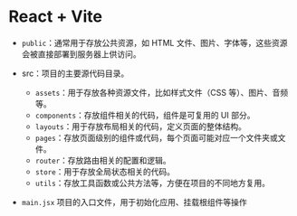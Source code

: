 # React + Vite

- `public`：通常用于存放公共资源，如 HTML 文件、图片、字体等，这些资源会被直接部署到服务器上供访问。
- src：项目的主要源代码目录。
  - `assets`：用于存放各种资源文件，比如样式文件（CSS 等）、图片、音频等。
  - `components`：存放组件相关的代码，组件是可复用的 UI 部分。
  - `layouts`：用于存放布局相关的代码，定义页面的整体结构。
  - `pages`：存放页面级别的组件或代码，每个页面可能对应一个文件夹或文件。
  - `router`：存放路由相关的配置和逻辑。
  - `store`：用于存放全局状态相关的代码。
  - `utils`：存放工具函数或公共方法等，方便在项目的不同地方复用。

- `main.jsx` 项目的入口文件，用于初始化应用、挂载根组件等操作
